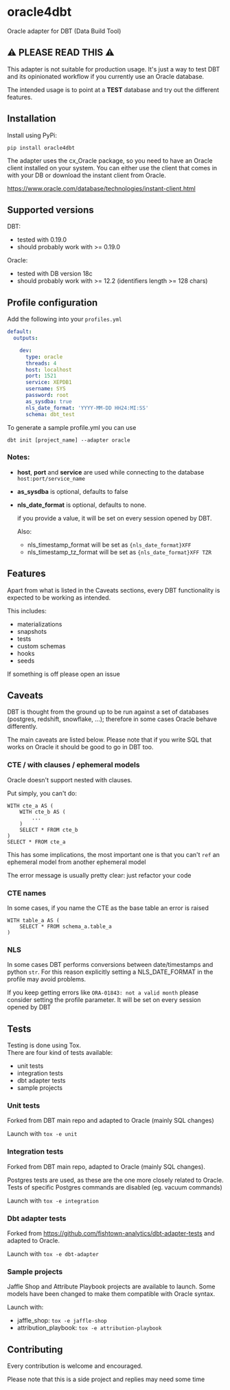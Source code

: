 # oracle4dbt
Oracle adapter for DBT (Data Build Tool)

## :warning: PLEASE READ THIS :warning:
This adapter is not suitable for production usage. It's just a way to test DBT and its opinionated workflow if you currently use an Oracle database.

The intended usage is to point at a **TEST** database and try out the different features.

## Installation
Install using PyPi:
```
pip install oracle4dbt
```

The adapter uses the cx_Oracle package, so you need to have an Oracle client installed on your system.
You can either use the client that comes in with your DB or download the instant client from Oracle.

https://www.oracle.com/database/technologies/instant-client.html


## Supported versions

DBT: 
* tested with 0.19.0
* should probably work with >= 0.19.0

Oracle:
* tested with DB version 18c
* should probably work with >= 12.2 (identifiers length >= 128 chars)

## Profile configuration
Add the following into your `profiles.yml`
```yaml
default:
  outputs:

    dev:
      type: oracle
      threads: 4
      host: localhost
      port: 1521
      service: XEPDB1
      username: SYS
      password: root
      as_sysdba: true
      nls_date_format: 'YYYY-MM-DD HH24:MI:SS'
      schema: dbt_test
```

To generate a sample profile.yml you can use

`dbt init [project_name] --adapter oracle`

### Notes:
* **host**, **port** and **service** are used while connecting to the database `host:port/service_name`


* **as_sysdba** is optional, defaults to false
  

* **nls_date_format** is optional, defaults to none.

    if you provide a value, it will be set on every session opened by DBT.
  
    Also:
    * nls_timestamp_format will be set as `{nls_date_format}XFF`
    * nls_timestamp_tz_format will be set as `{nls_date_format}XFF TZR`
    

## Features
Apart from what is listed in the Caveats sections, every DBT functionality is expected to be working as intended.

This includes:
* materializations
* snapshots
* tests
* custom schemas
* hooks
* seeds

If something is  off please open an issue

## Caveats
DBT is thought from the ground up to be run against a set of databases (postgres, redshift, snowflake, ...); therefore in some cases Oracle behave differently.

The main caveats are listed below. 
Please note that if you write SQL that works on Oracle it should be good to go in DBT too.

### CTE / with clauses / ephemeral models
Oracle doesn't support nested with clauses. 

Put simply, you can't do:
```
WITH cte_a AS (
    WITH cte_b AS (
        ...
    )
    SELECT * FROM cte_b
)
SELECT * FROM cte_a
```

This has some implications, the most important one is that you can't `ref` an ephemeral model from another ephemeral model

The error message is usually pretty clear: just refactor your code

### CTE names
In some cases, if you name the CTE as the base table an error is raised
```
WITH table_a AS (
    SELECT * FROM schema_a.table_a
)
```

### NLS
In some cases DBT performs conversions between date/timestamps and python `str`.
For this reason explicitly setting a NLS_DATE_FORMAT in the profile may avoid problems.

If you keep getting errors like `ORA-01843: not a valid month` please consider setting the profile parameter.
It will be set on every session opened by DBT



## Tests
Testing is done using Tox.\
There are four kind of tests available:
* unit tests
* integration tests
* dbt adapter tests
* sample projects

### Unit tests
Forked from DBT main repo and adapted to Oracle (mainly SQL changes)

Launch with `tox -e unit`

### Integration tests
Forked from DBT main repo, adapted to Oracle (mainly SQL changes). 

Postgres tests are used, as these are the one more closely related to Oracle. Tests of specific Postgres commands are disabled (eg. vacuum commands)

Launch with `tox -e integration`


### Dbt adapter tests
Forked from https://github.com/fishtown-analytics/dbt-adapter-tests and adapted to Oracle.

Launch with `tox -e dbt-adapter`


### Sample projects
Jaffle Shop and Attribute Playbook projects are available to launch. Some models have been changed to make them compatible with Oracle syntax.

Launch with:
* jaffle_shop: `tox -e jaffle-shop`
* attribution_playbook: `tox -e attribution-playbook`



## Contributing
Every contribution is welcome and encouraged.

Please note that this is a side project and replies may need some time